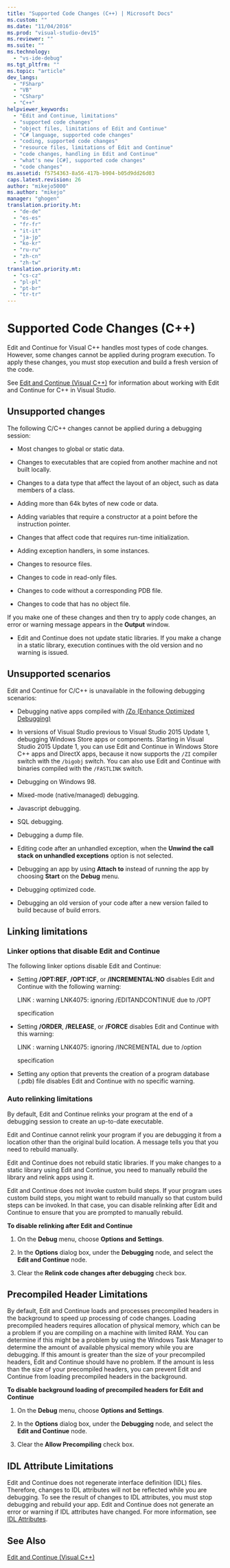 ```yaml
---
title: "Supported Code Changes (C++) | Microsoft Docs"
ms.custom: ""
ms.date: "11/04/2016"
ms.prod: "visual-studio-dev15"
ms.reviewer: ""
ms.suite: ""
ms.technology: 
  - "vs-ide-debug"
ms.tgt_pltfrm: ""
ms.topic: "article"
dev_langs: 
  - "FSharp"
  - "VB"
  - "CSharp"
  - "C++"
helpviewer_keywords: 
  - "Edit and Continue, limitations"
  - "supported code changes"
  - "object files, limitations of Edit and Continue"
  - "C# language, supported code changes"
  - "coding, supported code changes"
  - "resource files, limitations of Edit and Continue"
  - "code changes, handling in Edit and Continue"
  - "what's new [C#], supported code changes"
  - "code changes"
ms.assetid: f5754363-8a56-417b-b904-b05d9dd26d03
caps.latest.revision: 26
author: "mikejo5000"
ms.author: "mikejo"
manager: "ghogen"
translation.priority.ht: 
  - "de-de"
  - "es-es"
  - "fr-fr"
  - "it-it"
  - "ja-jp"
  - "ko-kr"
  - "ru-ru"
  - "zh-cn"
  - "zh-tw"
translation.priority.mt: 
  - "cs-cz"
  - "pl-pl"
  - "pt-br"
  - "tr-tr"
---
```

# Supported Code Changes (C++)
Edit and Continue for Visual C++ handles most types of code changes. However, some changes cannot be applied during program execution. To apply these changes, you must stop execution and build a fresh version of the code.  
  
 See [Edit and Continue (Visual C++)](../debugger/edit-and-continue-visual-cpp.md) for information about working with Edit and Continue for C++ in Visual Studio.  
  
##  <a name="BKMK_Unsupported_changes"></a> Unsupported changes  
 The following C/C++ changes cannot be applied during a debugging session:  
  
-   Most changes to global or static data.  
  
-   Changes to executables that are copied from another machine and not built locally.  
  
-   Changes to a data type that affect the layout of an object, such as data members of a class.  
  
-   Adding more than 64k bytes of new code or data.  
  
-   Adding variables that require a constructor at a point before the instruction pointer.  
  
-   Changes that affect code that requires run-time initialization.  
  
-   Adding exception handlers, in some instances.  
  
-   Changes to resource files.  
  
-   Changes to code in read-only files.  
  
-   Changes to code without a corresponding PDB file.  
  
-   Changes to code that has no object file.  
  
 If you make one of these changes and then try to apply code changes, an error or warning message appears in the **Output** window.  
  
-   Edit and Continue does not update static libraries. If you make a change in a static library, execution continues with the old version and no warning is issued.  
  
##  <a name="BKMK_Unsupported_scenarios"></a> Unsupported scenarios  
 Edit and Continue for C/C++ is unavailable in the following debugging scenarios:  
  
-   Debugging native apps compiled with [/Zo (Enhance Optimized Debugging)](/visual-cpp/build/reference/zo-enhance-optimized-debugging)  
  
-   In versions of Visual Studio previous to Visual Studio 2015 Update 1, debugging Windows Store apps or components. Starting in Visual Studio 2015 Update 1, you can use Edit and Continue in Windows Store C++ apps and DirectX apps, because it now supports the `/ZI` compiler switch with the  `/bigobj` switch. You can also use Edit and Continue with binaries compiled with the `/FASTLINK` switch.  
  
-   Debugging on Windows 98.  
  
-   Mixed-mode (native/managed) debugging.  
  
-   Javascript debugging.  
  
-   SQL debugging.  
  
-   Debugging a dump file.  
  
-   Editing code after an unhandled exception, when the **Unwind the call stack on unhandled exceptions** option is not selected.  
  
-   Debugging an app by using **Attach to** instead of running the app by choosing **Start** on the **Debug** menu.  
  
-   Debugging optimized code.  
  
-   Debugging an old version of your code after a new version failed to build because of build errors.  
  
##  <a name="BKMK_Linking_limitations"></a> Linking limitations  
  
###  <a name="BKMK_Linker_options_that_disable_Edit_and_Continue"></a> Linker options that disable Edit and Continue  
 The following linker options disable Edit and Continue:  
  
-   Setting **/OPT:REF**, **/OPT:ICF**, or **/INCREMENTAL:NO** disables Edit and Continue with the following warning:  
  
     LINK : warning LNK4075: ignoring /EDITANDCONTINUE due to /OPT  
  
     specification  
  
-   Setting **/ORDER**, **/RELEASE**, or **/FORCE** disables Edit and Continue with this warning:  
  
     LINK : warning LNK4075: ignoring /INCREMENTAL due to /option  
  
     specification  
  
-   Setting any option that prevents the creation of a program database (.pdb) file disables Edit and Continue with no specific warning.  
  
###  <a name="BKMK_Auto_relinking_limitations"></a> Auto relinking limitations  
 By default, Edit and Continue relinks your program at the end of a debugging session to create an up-to-date executable.  
  
 Edit and Continue cannot relink your program if you are debugging it from a location other than the original build location. A message tells you that you need to rebuild manually.  
  
 Edit and Continue does not rebuild static libraries. If you make changes to a static library using Edit and Continue, you need to manually rebuild the library and relink apps using it.  
  
 Edit and Continue does not invoke custom build steps. If your program uses custom build steps, you might want to rebuild manually so that custom build steps can be invoked. In that case, you can disable relinking after Edit and Continue to ensure that you are prompted to manually rebuild.  
  
 **To disable relinking after Edit and Continue**  
  
1.  On the **Debug** menu, choose **Options and Settings**.  
  
2.  In the **Options** dialog box, under the **Debugging** node, and select the **Edit and Continue** node.  
  
3.  Clear the **Relink code changes after debugging** check box.  
  
##  <a name="BKMK_Precompiled_Header_Limitations"></a> Precompiled Header Limitations  
 By default, Edit and Continue loads and processes precompiled headers in the background to speed up processing of code changes. Loading precompiled headers requires allocation of physical memory, which can be a problem if you are compiling on a machine with limited RAM. You can determine if this might be a problem by using the Windows Task Manager to determine the amount of available physical memory while you are debugging. If this amount is greater than the size of your precompiled headers, Edit and Continue should have no problem. If the amount is less than the size of your precompiled headers, you can prevent Edit and Continue from loading precompiled headers in the background.  
  
 **To disable background loading of precompiled headers for Edit and Continue**  
  
1.  On the **Debug** menu, choose **Options and Settings**.  
  
2.  In the **Options** dialog box, under the **Debugging** node, and select the **Edit and Continue** node.  
  
3.  Clear the **Allow Precompiling** check box.  
  
##  <a name="BKMK_IDL_Attribute_Limitations"></a> IDL Attribute Limitations  
 Edit and Continue does not regenerate interface definition (IDL) files. Therefore, changes to IDL attributes will not be reflected while you are debugging. To see the result of changes to IDL attributes, you must stop debugging and rebuild your app. Edit and Continue does not generate an error or warning if IDL attributes have changed. For more information, see [IDL Attributes](/visual-cpp/windows/idl-attributes).  
  
## See Also  
 [Edit and Continue (Visual C++)](../debugger/edit-and-continue-visual-cpp.md)